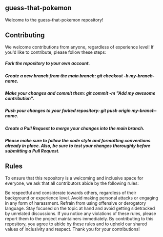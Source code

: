 ## guess-that-pokemon
Welcome to the guess-that-pokemon repository! 

## Contributing
We welcome contributions from anyone, regardless of experience level! If you'd like to contribute, please follow these steps:

##### Fork the repository to your own account.
##### Create a new branch from the main branch: git checkout -b my-branch-name.
##### Make your changes and commit them: git commit -m "Add my awesome contribution".
##### Push your changes to your forked repository: git push origin my-branch-name.
##### Create a Pull Request to merge your changes into the main branch.
##### Please make sure to follow the code style and formatting conventions already in place. Also, be sure to test your changes thoroughly before submitting a Pull Request.

## Rules
To ensure that this repository is a welcoming and inclusive space for everyone, we ask that all contributors abide by the following rules:

Be respectful and considerate towards others, regardless of their background or experience level.
Avoid making personal attacks or engaging in any form of harassment.
Refrain from using offensive or derogatory language.
Stay focused on the topic at hand and avoid getting sidetracked by unrelated discussions.
If you notice any violations of these rules, please report them to the project maintainers immediately.
By contributing to this repository, you agree to abide by these rules and to uphold our shared values of inclusivity and respect. Thank you for your contributions!


